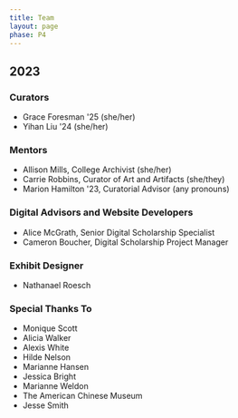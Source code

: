 ```yaml
---
title: Team
layout: page
phase: P4
---
```


## 2023

### Curators

- Grace Foresman '25 (she/her)
- Yihan Liu '24 (she/her)

### Mentors

- Allison Mills, College Archivist (she/her)
- Carrie Robbins, Curator of Art and Artifacts (she/they)
- Marion Hamilton '23, Curatorial Advisor (any pronouns)

### Digital Advisors and Website Developers

- Alice McGrath, Senior Digital Scholarship Specialist
- Cameron Boucher, Digital Scholarship Project Manager

### Exhibit Designer

- Nathanael Roesch

### Special Thanks To

- Monique Scott
- Alicia Walker
- Alexis White
- Hilde Nelson
- Marianne Hansen
- Jessica Bright
- Marianne Weldon
- The American Chinese Museum
- Jesse Smith


